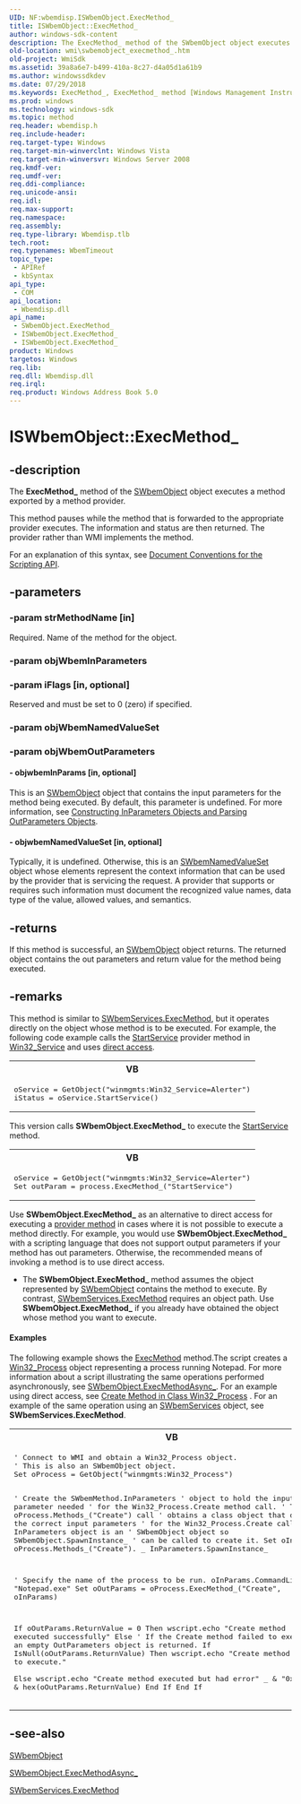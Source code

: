 ```yaml
---
UID: NF:wbemdisp.ISWbemObject.ExecMethod_
title: ISWbemObject::ExecMethod_
author: windows-sdk-content
description: The ExecMethod_ method of the SWbemObject object executes a method exported by a method provider.
old-location: wmi\swbemobject_execmethod_.htm
old-project: WmiSdk
ms.assetid: 39a8a6e7-b499-410a-8c27-d4a05d1a61b9
ms.author: windowssdkdev
ms.date: 07/29/2018
ms.keywords: ExecMethod_, ExecMethod_ method [Windows Management Instrumentation], ExecMethod_ method [Windows Management Instrumentation],ISWbemObject interface, ExecMethod_ method [Windows Management Instrumentation],SWbemObject object, ISWbemObject interface [Windows Management Instrumentation],ExecMethod_ method, ISWbemObject.ExecMethod_, ISWbemObject::ExecMethod_, SWbemObject object [Windows Management Instrumentation],ExecMethod_ method, SWbemObject.ExecMethod_, _hmm_swbemobject.execmethod_, wmi.swbemobject_execmethod_
ms.prod: windows
ms.technology: windows-sdk
ms.topic: method
req.header: wbemdisp.h
req.include-header: 
req.target-type: Windows
req.target-min-winverclnt: Windows Vista
req.target-min-winversvr: Windows Server 2008
req.kmdf-ver: 
req.umdf-ver: 
req.ddi-compliance: 
req.unicode-ansi: 
req.idl: 
req.max-support: 
req.namespace: 
req.assembly: 
req.type-library: Wbemdisp.tlb
tech.root: 
req.typenames: WbemTimeout
topic_type:
 - APIRef
 - kbSyntax
api_type:
 - COM
api_location:
 - Wbemdisp.dll
api_name:
 - SWbemObject.ExecMethod_
 - ISWbemObject.ExecMethod_
 - ISWbemObject.ExecMethod_
product: Windows
targetos: Windows
req.lib: 
req.dll: Wbemdisp.dll
req.irql: 
req.product: Windows Address Book 5.0
---
```


# ISWbemObject::ExecMethod_


## -description


The 
<b>ExecMethod_</b> method of the 
<a href="https://msdn.microsoft.com/d303ec1a-5e0c-4a5e-8ed3-ed353a138755">SWbemObject</a> object executes a method exported by a method provider.

This method pauses while the method that is forwarded to the appropriate provider executes. The information and status are then returned. The provider rather than WMI implements the method.

For an explanation of this syntax, see 
<a href="https://msdn.microsoft.com/889e6322-96f6-4a24-a084-e3b7bfa94a40">Document Conventions for the Scripting API</a>.


## -parameters




### -param strMethodName [in]

Required. Name of the method for the object.


### -param objWbemInParameters




### -param iFlags [in, optional]

Reserved and must be set to 0 (zero) if specified.


### -param objWbemNamedValueSet




### -param objWbemOutParameters






#### - objwbemInParams [in, optional]

This is an 
<a href="https://msdn.microsoft.com/d303ec1a-5e0c-4a5e-8ed3-ed353a138755">SWbemObject</a> object that contains the input parameters for the method being executed. By default, this parameter is undefined. For more information, see 
<a href="https://msdn.microsoft.com/be9332b5-8094-44a2-8632-af9957ecf36b">Constructing InParameters Objects and Parsing OutParameters Objects</a>.


#### - objwbemNamedValueSet [in, optional]

Typically, it is undefined. Otherwise, this is an 
<a href="https://msdn.microsoft.com/7d1c3a28-d0d3-4108-9628-74ad483e328e">SWbemNamedValueSet</a> object whose elements represent the context information that can be used by the provider that is servicing the request. A provider that supports or requires such information must document the recognized value names, data type of the value, allowed values, and semantics.


## -returns



If this method is successful, an 
<a href="https://msdn.microsoft.com/d303ec1a-5e0c-4a5e-8ed3-ed353a138755">SWbemObject</a> object returns. The returned object contains the out parameters and return value for the method being executed.




## -remarks



This method is similar to 
<a href="https://msdn.microsoft.com/2637efdc-fde5-4a44-a41f-67e0fb0df19d">SWbemServices.ExecMethod</a>, but it operates directly on the object whose method is to be executed. For example, the following code example calls the 
<a href="https://msdn.microsoft.com/b7a815a2-7bf6-436f-b3b4-de55eeb2de0e">StartService</a> provider method in <a href="https://msdn.microsoft.com/713402d3-ee73-4a6c-afb9-ad8033a4c580">Win32_Service</a> and uses 
<a href="https://msdn.microsoft.com/682cbe12-1487-4681-8d2f-4caf21cb068a">direct access</a>.

<div class="code"><span codelanguage="VisualBasic"><table>
<tr>
<th>VB</th>
</tr>
<tr>
<td>
<pre>oService = GetObject("winmgmts:Win32_Service=Alerter")
iStatus = oService.StartService()</pre>
</td>
</tr>
</table></span></div>
This version calls <b>SWbemObject.ExecMethod_</b> to execute the <a href="https://msdn.microsoft.com/b7a815a2-7bf6-436f-b3b4-de55eeb2de0e">StartService</a> method.

<div class="code"><span codelanguage="VisualBasic"><table>
<tr>
<th>VB</th>
</tr>
<tr>
<td>
<pre>oService = GetObject("winmgmts:Win32_Service=Alerter")
Set outParam = process.ExecMethod_("StartService")</pre>
</td>
</tr>
</table></span></div>
Use <b>SWbemObject.ExecMethod_</b> as an alternative to direct access for executing a <a href="gloss_p.htm">provider method</a> in cases where it is not possible to execute a method directly. For example, you would use <b>SWbemObject.ExecMethod_</b> with a scripting language that does not support output parameters if your method has out parameters. Otherwise, the recommended means of invoking a method is to use direct access.

<ul>
<li>The <b>SWbemObject.ExecMethod_</b> method assumes the object represented by <a href="https://msdn.microsoft.com/d303ec1a-5e0c-4a5e-8ed3-ed353a138755">SWbemObject</a> contains the method to execute. By contrast, <a href="https://msdn.microsoft.com/2637efdc-fde5-4a44-a41f-67e0fb0df19d">SWbemServices.ExecMethod</a> requires an object path. Use <b>SWbemObject.ExecMethod_</b> if you already have obtained the object whose method you want to execute.</li>
</ul>

#### Examples

The following example shows the 
<a href="https://msdn.microsoft.com/2637efdc-fde5-4a44-a41f-67e0fb0df19d">ExecMethod</a> method.The script creates a 
<a href="https://msdn.microsoft.com/51206aca-4784-4d18-95ca-bc0a45691f78">Win32_Process</a> object representing a process running Notepad. For more information about a script illustrating the same operations performed asynchronously, see 
<a href="https://msdn.microsoft.com/b848b38b-c0c3-49cd-b1e2-b0a440b82d61">SWbemObject.ExecMethodAsync_</a>. For an example using direct access, see 
<a href="https://msdn.microsoft.com/be80abec-fab4-4403-bc29-d0d4a38e3c87">Create Method in Class Win32_Process</a> . For an example of the same operation using an <a href="https://msdn.microsoft.com/7fcfa404-2fe6-42e5-85ac-64536f6d2a44">SWbemServices</a> object, see 
<b>SWbemServices.ExecMethod</b>.

<div class="code"><span codelanguage="VisualBasic"><table>
<tr>
<th>VB</th>
</tr>
<tr>
<td>
<pre>' Connect to WMI and obtain a Win32_Process object.
' This is also an SWbemObject object.
Set oProcess = GetObject("winmgmts:Win32_Process")

' Create the SWbemMethod.InParameters
' object to hold the input parameter needed
' for the Win32_Process.Create method call.
' The oProcess.Methods_("Create") call
' obtains a class object that defines
' the correct input parameters
' for the Win32_Process.Create call.
' The InParameters object is an 
' SWbemObject object so SWbemObject.SpawnInstance_
' can be called to create it.
Set oInParams = oProcess.Methods_("Create"). _
    InParameters.SpawnInstance_

' Specify the name of the process to be run.
oInParams.CommandLine = "Notepad.exe"
Set oOutParams = oProcess.ExecMethod_("Create", oInParams)

If oOutParams.ReturnValue = 0 Then
    wscript.echo "Create method executed successfully"
Else
' If the Create method failed to execute,
' an empty OutParameters object is returned. 
    If IsNull(oOutParams.ReturnValue) Then
        wscript.echo "Create method failed to execute."  
    Else
        wscript.echo "Create method executed but had error" _
            &amp; "0x" &amp; hex(oOutParams.ReturnValue)
    End If
End If</pre>
</td>
</tr>
</table></span></div>



## -see-also




<a href="https://msdn.microsoft.com/d303ec1a-5e0c-4a5e-8ed3-ed353a138755">SWbemObject</a>



<a href="https://msdn.microsoft.com/b848b38b-c0c3-49cd-b1e2-b0a440b82d61">SWbemObject.ExecMethodAsync_</a>



<a href="https://msdn.microsoft.com/2637efdc-fde5-4a44-a41f-67e0fb0df19d">SWbemServices.ExecMethod</a>
 

 

